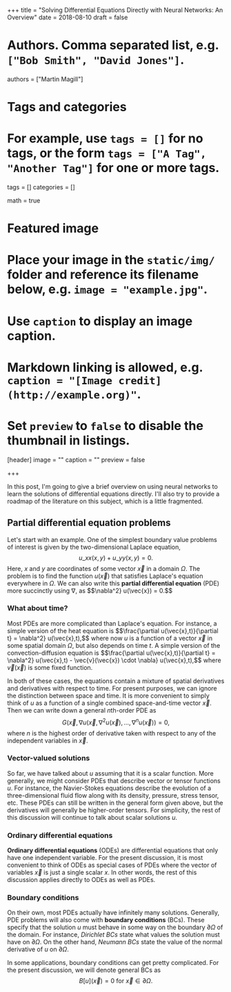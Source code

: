 +++
title = "Solving Differential Equations Directly with Neural Networks: An Overview"
date = 2018-08-10
draft = false

# Authors. Comma separated list, e.g. `["Bob Smith", "David Jones"]`.
authors = ["Martin Magill"]

# Tags and categories
# For example, use `tags = []` for no tags, or the form `tags = ["A Tag", "Another Tag"]` for one or more tags.
tags = []
categories = []

math = true

# Featured image
# Place your image in the `static/img/` folder and reference its filename below, e.g. `image = "example.jpg"`.
# Use `caption` to display an image caption.
#   Markdown linking is allowed, e.g. `caption = "[Image credit](http://example.org)"`.
# Set `preview` to `false` to disable the thumbnail in listings.
[header]
image = ""
caption = ""
preview = false

+++


In this post, I'm going to give a brief overview on using neural networks to learn the solutions of differential equations directly.
I'll also try to provide a roadmap of the literature on this subject, which is a little fragmented.


## Partial differential equation problems

Let's start with an example.
One of the simplest boundary value problems of interest is given by the two-dimensional Laplace equation,
$$u\_{xx}(x,y) + u\_{yy}(x,y) = 0.$$
Here, $x$ and $y$ are coordinates of some vector $\vec{x}$ in a domain $\Omega$.
The problem is to find the function $u(\vec{x})$ that satisfies Laplace's equation everywhere in $\Omega$.
We can also write this **partial differential equation** (PDE) more succinctly using $\nabla$, as
$$\nabla^2} u(\vec{x}) = 0.$$


### What about time?

Most PDEs are more complicated than Laplace's equation.
For instance, a simple version of the heat equation is
$$\frac{\partial u(\vec{x},t)}{\partial t} = \nabla^2} u(\vec{x},t),$$
where now $u$ is a function of a vector $\vec{x}$ in some spatial domain $\Omega$, but also depends on time $t$.
A simple version of the convection-diffusion equation is
$$\frac{\partial u(\vec{x},t)}{\partial t} = \nabla^2} u(\vec{x},t) - \vec{v}(\vec{x}) \cdot \nabla} u(\vec{x},t),$$
where $\vec{v}(\vec{x})$ is some fixed function.

In both of these cases, the equations contain a mixture of spatial derivatives and derivatives with respect to time.
For present purposes, we can ignore the distinction between space and time.
It is more convenient to simply think of $u$ as a function of a single combined space-and-time vector $\vec{x}$.
Then we can write down a general $n$th-order PDE as
$$G(\vec{x},\nabla u(\vec{x},\nabla^2 u(\vec{x}),\ldots,\nabla^n u(\vec{x})) = 0,$$
where $n$ is the highest order of derivative taken with respect to any of the independent variables in $\vec{x}$.


### Vector-valued solutions

So far, we have talked about $u$ assuming that it is a scalar function.
More generally, we might consider PDEs that describe vector or tensor functions $u$.
For instance, the Navier-Stokes equations describe the evolution of a three-dimensional fluid flow along with its density, pressure, stress tensor, etc.
These PDEs can still be written in the general form given above, but the derivatives will generally be higher-order tensors.
For simplicity, the rest of this discussion will continue to talk about scalar solutions $u$.


### Ordinary differential equations

**Ordinary differential equations** (ODEs) are differential equations that only have one independent variable.
For the present discussion, it is most convenient to think of ODEs as special cases of PDEs where the vector of variables $\vec{x}$ is just a single scalar $x$.
In other words, the rest of this discussion applies directly to ODEs as well as PDEs.


### Boundary conditions

On their own, most PDEs actually have infinitely many solutions.
Generally, PDE problems will also come with **boundary conditions** (BCs).
These specify that the solution $u$ must behave in some way on the boundary $\partial \Omega$ of the domain.
For instance, *Dirichlet BCs* state what values the solution must have on $\partial \Omega$.
On the other hand, *Neumann BCs* state the value of the normal derivative of $u$ on $\partial \Omega$.

In some applications, boundary conditions can get pretty complicated.
For the present discussion, we will denote general BCs as
$$B[u](\vec{x}) = 0\text{ for }\vec{x}\in\partial\Omega.$$



